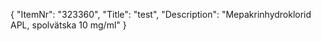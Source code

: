 {
  "ItemNr": "323360",
  "Title": "test",
  "Description": "Mepakrinhydroklorid APL, spolvätska 10 mg/ml"
}